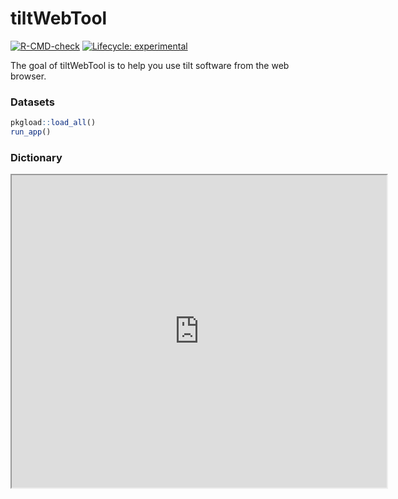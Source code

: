 
<!-- README.md is generated from README.Rmd. Please edit that file -->

# tiltWebTool

<!-- badges: start -->

[![R-CMD-check](https://github.com/2DegreesInvesting/tiltWebTool/actions/workflows/R-CMD-check.yaml/badge.svg)](https://github.com/2DegreesInvesting/tiltWebTool/actions/workflows/R-CMD-check.yaml)
[![Lifecycle:
experimental](https://img.shields.io/badge/lifecycle-experimental-orange.svg)](https://lifecycle.r-lib.org/articles/stages.html#experimental)
<!-- badges: end -->

The goal of tiltWebTool is to help you use tilt software from the web
browser.

### Datasets

``` r
pkgload::load_all()
run_app()
```

### Dictionary

<iframe src="https://docs.google.com/spreadsheets/d/e/2PACX-1vSpeL37_DinYYKaQNKWdjL0oKU_VrEKMDBN1dBfBpO6AgSyHLTt8WiiXFojcbPclsPTE0VliDWvRKxh/pubhtml?widget=true&amp;headers=false" width="600" height="500">
</iframe>
